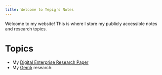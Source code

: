 ```yaml
---
title: Welcome to Tepig's Notes
---
```

Welcome to my website!
This is where I store my publicly accessible notes and research topics.

# Topics
- My [Digital Enterprise Research Paper](https://tep1g.github.io/notes/Digital-Enterprise-Research-Paper/)
- My [Gem5](https://tep1g.github.io/notes/gem5/introduction) research